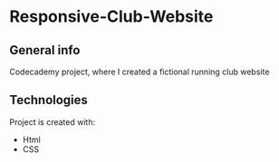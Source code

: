 # Responsive-Club-Website

## General info
Codecademy project, where I created a fictional running club website

## Technologies
Project is created with:
* Html
* CSS
